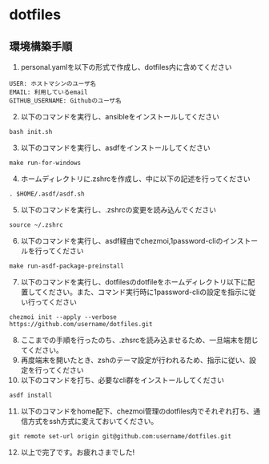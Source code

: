 # dotfiles

## 環境構築手順
1. personal.yamlを以下の形式で作成し、dotfiles内に含めてください
```
USER: ホストマシンのユーザ名
EMAIL: 利用しているemail
GITHUB_USERNAME: Githubのユーザ名
```

2. 以下のコマンドを実行し、ansibleをインストールしてください
```
bash init.sh
```
3. 以下のコマンドを実行し、asdfをインストールしてください
```
make run-for-windows
```
4. ホームディレクトリに.zshrcを作成し、中に以下の記述を行ってください
```
. $HOME/.asdf/asdf.sh
```
5. 以下のコマンドを実行し、.zshrcの変更を読み込んでください
```
source ~/.zshrc
```
6. 以下のコマンドを実行し、asdf経由でchezmoi,1password-cliのインストールを行ってください
```
make run-asdf-package-preinstall
```
7. 以下のコマンドを実行し、dotfilesのdotfileをホームディレクトリ以下に配置してください。また、コマンド実行時に1password-cliの設定を指示に従い行ってください
```
chezmoi init --apply --verbose https://github.com/username/dotfiles.git
```
8. ここまでの手順を行ったのち、.zhsrcを読み込ませるため、一旦端末を閉じてください。
9. 再度端末を開いたとき、zshのテーマ設定が行われるため、指示に従い、設定を行ってください
10. 以下のコマンドを打ち、必要なcli群をインストールしてください 
```
asdf install
```
11. 以下のコマンドをhome配下、chezmoi管理のdotfiles内でそれぞれ打ち、通信方式をssh方式に変えておいてください。
```
git remote set-url origin git@github.com:username/dotfiles.git
```
12. 以上で完了です。お疲れさまでした!